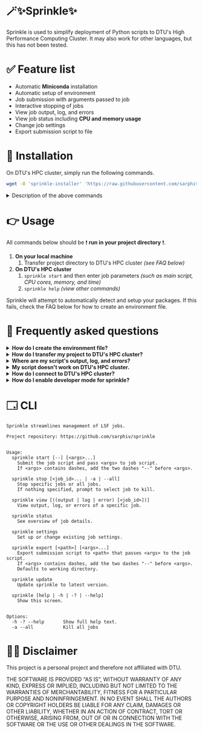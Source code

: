 # 🪄✨Sprinkle✨
Sprinkle is used to simplify deployment of Python scripts to DTU's High Performance Computing Cluster. 
It may also work for other languages, but this has not been tested.


# ✅ Feature list
- Automatic **Miniconda** installation
- Automatic setup of environment
- Job submission with arguments passed to job
- Interactive stopping of jobs
- View job output, log, and errors
- View job status including **CPU and memory usage**
- Change job settings
- Export submission script to file


# 🚀 Installation
On DTU's HPC cluster, simply run the following commands.

```bash
wget -O 'sprinkle-installer' 'https://raw.githubusercontent.com/sarphiv/sprinkle/main/bin/sprinkle' && chmod u+x sprinkle-installer && ./sprinkle-installer update && rm -f sprinkle-installer && source ~/.profile && sprinkle update && sprinkle help
```

<details>
  <summary>Description of the above commands</summary>

  ```bash
  # Downloads newest version of sprinkle
  $ wget -O 'sprinkle-installer' 'https://raw.githubusercontent.com/sarphiv/sprinkle/main/bin/sprinkle'
  # Makes the script executable
  $ chmod u+x sprinkle-installer
  # Runs the installation script
  $ ./sprinkle-installer update
  # Delete downloaded sprinkle file
  $ rm -f sprinkle-installer
  # Update environment variables of current shell
  $ source ~/.profile
  # Run installed sprinkle for final setup
  $ sprinkle update
  # Display help view
  $ sprinkle help
  ```
</details>


# 👉 Usage
All commands below should be ❗ **run in your project directory** ❗.

1. **On your local machine**
    1. Transfer project directory to DTU's HPC cluster _(see FAQ below)_
2. **On DTU's HPC cluster**
    1. `sprinkle start` and then enter job parameters _(such as main script, CPU cores, memory, and time)_
    0. `sprinkle help` _(view other commands)_

Sprinkle will attempt to automatically detect and setup your packages.
If this fails, check the FAQ below for how to create an environment file.

# 📖 Frequently asked questions
<details>
  <summary><b>How do I create the environment file?</b></summary>

  There are multiple ways. If no environment file (or requirements file) is specified, 
  Sprinkle will attempt to automatically create one for you. 
  If your script fails because of the above, you may need use one of the methods below.
  Once you are done, run `sprinkle settings` and select your environment file.

  - Either __**manually write the `environment.yml` file**__ (⭐ **Recommended method** ⭐)
    1. Create a new file called `environment.yml` (can be done with `touch environment.yml`)
    0. Write your environment file (example below, version numbers can be specified).
        ```yaml
        name: new_environment_name
        channels:
          - defaults
          - conda-forge
          - pytorch
        dependencies:
          - pip=22.3.1
          - python=3.10.8
          - pytorch
          - pytorch-cuda
          - torchvision
          - torchaudio
          - pip:
            - scikit-learn
            - tqdm==4.61.1
            - opencv-python
        ```
  - Or __**export your existing environment**__
    ```bash
    conda activate <environment name>
    conda env export > environment.yml
    ```
  - Or __**create a new environment**__
    ```bash
    conda create -n new_environment_name
    conda activate new_environment_name
    conda install <package_name1> <package_name2> ...
    pip install <package_name1> <package_name2> ...
    conda env export > environment.yml
    ```

  Remember the `environment.yml` file 
  should be created **before transfering your project to DTU's HPC cluster**.
  This way you can test your code with your environment on your own computer first.
  It is much easier to test, find, and fix issues there than on DTU's HPC cluster.
</details>

<details>
  <summary><b>How do I transfer my project to DTU's HPC cluster?</b></summary>

  1. **On your own computer**, navigate through a terminal to the directory **CONTAINING** your project directory.
      - Example: If your project is in `~/DTU/12345/project_directory`, navigate to `~/DTU/012345`.
  0. Run `scp -r project_directory s123456@transfer.gbar.dtu.dk:project_directory`
  0. Wait for the upload to finish

  If the above fails, contact [HPC support](https://www.hpc.dtu.dk/) for more information and guidance.
</details>

<details>
  <summary><b>Where are my script's output, log, and errors?</b></summary>

  In a bunch of files in a hidden directory called `.sprinkle` in your project directory.
</details>

<details>
  <summary><b>My script doesn't work on DTU's HPC cluster.</b></summary>

  Check the error, log, and output files with `sprinkle view error job_id`, 
  where `job_id` is for your failed job.

  The error, log, and output files can also be found 
  in a hidden directory called `.sprinkle` in your project directory.
</details>

<details>
  <summary><b>How do I connect to DTU's HPC cluster?</b></summary>

  Use `ssh s123456@login.hpc.dtu.dk` or `ThinLinc` to connect to DTU's HPC cluster.
  If you use `ssh` remember to run `linuxsh` to not overload the login node.
  Contact [HPC support](https://www.hpc.dtu.dk/) for more information and guidance.
</details>

<details>
  <summary><b>How do I enable developer mode for sprinkle?</b></summary>

  Add a file called `DEVELOPER-MODE` to `~/sprinkle/tmp/`.
  The next call to sprinkle will switch branches and recreate the environment.
  Remove the file to leave developer mode upon the next call to sprinkle.
</details>

# 🗔 CLI
```
Sprinkle streamlines management of LSF jobs.

Project repository: https://github.com/sarphiv/sprinkle


Usage:
  sprinkle start [--] [<args>...]
    Submit the job script and pass <args> to job script.
    If <args> contains dashes, add the two dashes "--" before <args>.

  sprinkle stop [<job_id>... | -a | --all]
    Stop specific jobs or all jobs.
    If nothing specified, prompt to select job to kill.

  sprinkle view [((output | log | error) [<job_id>])]
    View output, log, or errors of a specific job.

  sprinkle status
    See overview of job details.

  sprinkle settings
    Set up or change existing job settings.

  sprinkle export [<path>] [<args>...]
    Export submission script to <path> that passes <args> to the job script.
    If <args> contains dashes, add the two dashes "--" before <args>.
    Defaults to working directory.
    
  sprinkle update
    Update sprinkle to latest version.

  sprinkle [help | -h | -? | --help]
    Show this screen.


Options:
  -h -? --help       Show full help text.
  -a --all           Kill all jobs
```

# 🧑‍⚖️ Disclaimer
This project is a personal project and therefore not affiliated with DTU. 

THE SOFTWARE IS PROVIDED “AS IS”, WITHOUT WARRANTY OF ANY KIND, EXPRESS OR IMPLIED, INCLUDING BUT NOT LIMITED TO THE WARRANTIES OF MERCHANTABILITY, FITNESS FOR A PARTICULAR PURPOSE AND NONINFRINGEMENT. IN NO EVENT SHALL THE AUTHORS OR COPYRIGHT HOLDERS BE LIABLE FOR ANY CLAIM, DAMAGES OR OTHER LIABILITY, WHETHER IN AN ACTION OF CONTRACT, TORT OR OTHERWISE, ARISING FROM, OUT OF OR IN CONNECTION WITH THE SOFTWARE OR THE USE OR OTHER DEALINGS IN THE SOFTWARE.

